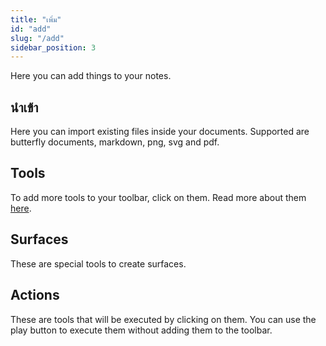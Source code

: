 ```yaml
---
title: "เพิ่ม"
id: "add"
slug: "/add"
sidebar_position: 3
---
```


Here you can add things to your notes.

## นำเข้า

Here you can import existing files inside your documents. Supported are butterfly documents, markdown, png, svg and pdf.

## Tools

To add more tools to your toolbar, click on them. Read more about them [here](tools).

## Surfaces

These are special tools to create surfaces.

## Actions

These are tools that will be executed by clicking on them. You can use the play button to execute them without adding them to the toolbar.
